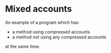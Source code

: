 # Mixed accounts

An example of a program which has:

- a method using compressed accounts
- a method not using any compressed accounts

at the same time.
